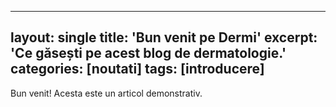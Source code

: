 
---
layout: single
title: 'Bun venit pe Dermi'
excerpt: 'Ce găsești pe acest blog de dermatologie.'
categories: [noutati]
tags: [introducere]
---

Bun venit! Acesta este un articol demonstrativ.
